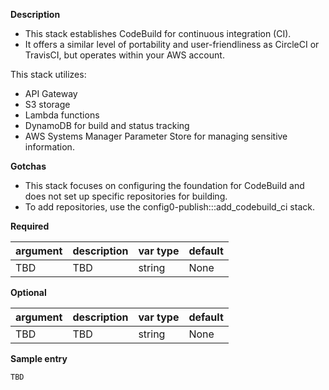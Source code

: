 **Description**

  - This stack establishes CodeBuild for continuous integration (CI).
  - It offers a similar level of portability and user-friendliness as CircleCI or TravisCI, but operates within your AWS account.

This stack utilizes:

  - API Gateway
  - S3 storage
  - Lambda functions
  - DynamoDB for build and status tracking
  - AWS Systems Manager Parameter Store for managing sensitive information.

**Gotchas**

  - This stack focuses on configuring the foundation for CodeBuild and does not set up specific repositories for building. 
  - To add repositories, use the config0-publish:::add_codebuild_ci stack.

**Required**

| argument      | description                            | var type | default      |
| ------------- | -------------------------------------- | -------- | ------------ |
| TBD   | TBD                 | string   | None         |

**Optional**

| argument           | description                            | var type |  default      |
| ------------- | -------------------------------------- | -------- | ------------ |
| TBD   | TBD                 | string   | None         |

**Sample entry**
```
TBD
```

